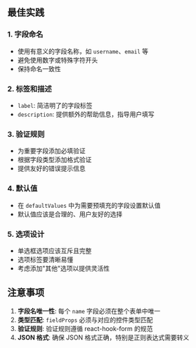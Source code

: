## 最佳实践

### 1. 字段命名

- 使用有意义的字段名称，如 `username`、`email` 等
- 避免使用数字或特殊字符开头
- 保持命名一致性

### 2. 标签和描述

- `label`: 简洁明了的字段标签
- `description`: 提供额外的帮助信息，指导用户填写

### 3. 验证规则

- 为重要字段添加必填验证
- 根据字段类型添加格式验证
- 提供友好的错误提示信息

### 4. 默认值

- 在 `defaultValues` 中为需要预填充的字段设置默认值
- 默认值应该是合理的、用户友好的选择

### 5. 选项设计

- 单选框选项应该互斥且完整
- 选项标签要清晰易懂
- 考虑添加"其他"选项以提供灵活性

## 注意事项

1. **字段名唯一性**: 每个 `name` 字段必须在整个表单中唯一
2. **类型匹配**: `fieldProps` 必须与对应的控件类型匹配
3. **验证规则**: 验证规则遵循 react-hook-form 的规范
4. **JSON 格式**: 确保 JSON 格式正确，特别是正则表达式需要转义